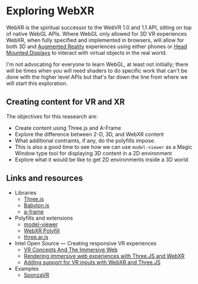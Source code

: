 # Exploring WebXR

WebXR is the spiritual successor to the WebVR 1.0 and 1.1 API, sitting on top of native WebGL APIs. Where WebGL only allowed for 3D VR experiences WebXR, when fully specified and implemented in browsers, will allow for both 3D and [Augmented Reality](https://en.wikipedia.org/wiki/Augmented_reality) experiences using either phones or [Head Mounted Displays](https://en.wikipedia.org/wiki/Head-mounted_display) to interact with virtual objects in the real world.

I'm not advocating for everyone to learn WebGL, at least not initially; there will be times when you will need shaders to do specific work that can't be done with the higher level APIs but that's far down the line from where we will start this exploration.

## Creating content for VR and XR

The objectives for this reasearch are:

* Create content using Three.js and A-Frame
* Explore the difference between 2-D, 3D, and  WebXR content
* What additional contraints, if any, do the polyfills impose.
* This is also a good time to see how we can use `model-viewer` as a Magic Window type tool for displaying 3D content in a 2D environment
* Explore what it would be like to get 2D environments inside a 3D world



## Links and resources

* Libraries
  * [Three.js](https://threejs.org/)
  * [Babylon.js](https://www.babylonjs.com/)
  * [a-frame](https://aframe.io/)
* Polyfills and extensions
  * [model-viewer](https://modelviewer.dev/)
  * [WebXR Polyfill](https://github.com/immersive-web/webxr-polyfill)
  * [three.ar.js](https://github.com/google-ar/three.ar.js)
* Intel Open Source &mdash; Creating responsive VR experiences
  * [VR Concepts And The Immersive Web](https://01.org/blogs/darktears/2019/vr-concepts-and-immersive-web)
  * [Rendering immersive web experiences with Three.JS and WebXR](https://01.org/blogs/darktears/2019/rendering-immersive-web-experiences-threejs-webxr)
  * [Adding support for VR inputs with WebXR and Three.JS](https://01.org/blogs/darktears/2019/adding-support-vr-inputs-webxr-threejs)
* Examples
  * [SponzaVR](http://david.blob.core.windows.net/babylonjs/SponzaVR/index.html)
